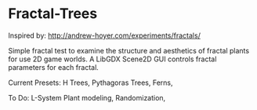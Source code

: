 Fractal-Trees
=============

Inspired by: http://andrew-hoyer.com/experiments/fractals/

Simple fractal test to examine the structure and aesthetics of fractal plants for use 2D game worlds. 
A LibGDX Scene2D GUI controls fractal parameters for each fractal.  

Current Presets:
H Trees,
Pythagoras Trees,
Ferns,

To Do:
L-System Plant modeling,
Randomization,
